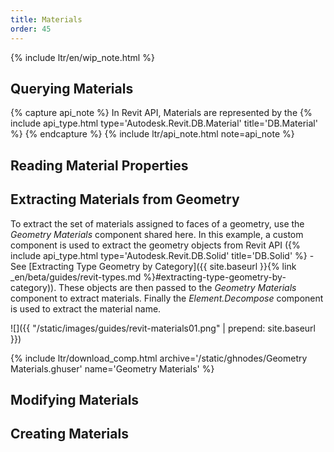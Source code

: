 ```yaml
---
title: Materials
order: 45
---
```


{% include ltr/en/wip_note.html %}


## Querying Materials

{% capture api_note %}
In Revit API, Materials are represented by the {% include api_type.html type='Autodesk.Revit.DB.Material' title='DB.Material' %}
{% endcapture %}
{% include ltr/api_note.html note=api_note %}

## Reading Material Properties

## Extracting Materials from Geometry

To extract the set of materials assigned to faces of a geometry, use the *Geometry Materials* component shared here. In this example, a custom component is used to extract the geometry objects from Revit API ({% include api_type.html type='Autodesk.Revit.DB.Solid' title='DB.Solid' %} - See [Extracting Type Geometry by Category]({{ site.baseurl }}{% link _en/beta/guides/revit-types.md %}#extracting-type-geometry-by-category)). These objects are then passed to the *Geometry Materials* component to extract materials. Finally the *Element.Decompose* component is used to extract the material name.

![]({{ "/static/images/guides/revit-materials01.png" | prepend: site.baseurl }})

{% include ltr/download_comp.html archive='/static/ghnodes/Geometry Materials.ghuser' name='Geometry Materials' %}

## Modifying Materials

## Creating Materials


